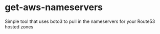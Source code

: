 # get-aws-nameservers
Simple tool that uses boto3 to pull in the nameservers for your Route53 hosted zones
